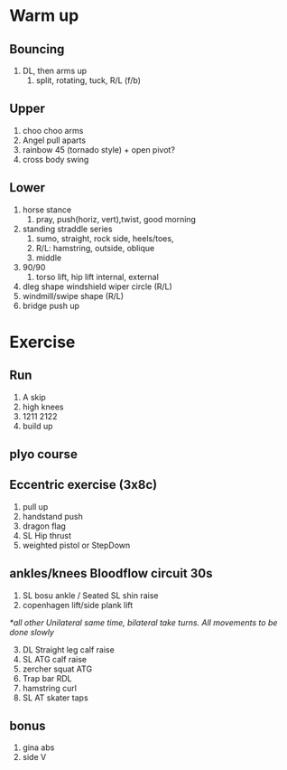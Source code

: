 # Warm up
## Bouncing
1. DL, then arms up
    1. split, rotating, tuck, R/L (f/b)

## Upper
1. choo choo arms
1. Angel pull aparts
1. rainbow 45 (tornado style) + open pivot?
1. cross body swing

## Lower    
1. horse stance
    1. pray, push(horiz, vert),twist, good morning
1. standing straddle series
    1. sumo, straight, rock side, heels/toes,
    1. R/L: hamstring, outside, oblique
    1. middle
1. 90/90
    1. torso lift, hip lift internal, external
1. dleg shape windshield wiper circle (R/L)
1. windmill/swipe shape (R/L)
1. bridge push up

# Exercise
## Run
1. A skip
1. high knees
1. 1211 2122
1. build up
## plyo course


## Eccentric exercise (3x8c)
1. pull up
1. handstand push
1. dragon flag
1. SL Hip thrust
1. weighted pistol or StepDown

## ankles/knees Bloodflow circuit 30s
1. SL bosu ankle / Seated SL shin raise
1. copenhagen lift/side plank lift

*\*all other Unilateral same time, bilateral take turns.  All movements to be done slowly*

3. DL Straight leg calf raise
1. SL ATG calf raise 
1. zercher squat ATG 
1. Trap bar RDL
1. hamstring curl 
1. SL AT skater taps

## bonus
1. gina abs
2. side V
<!-- 1. scissor
1. hurdle walk overs, arms up
1. backwards hurdle walk overs, arms up
1. lateral hurdle walk overs, arms up -->